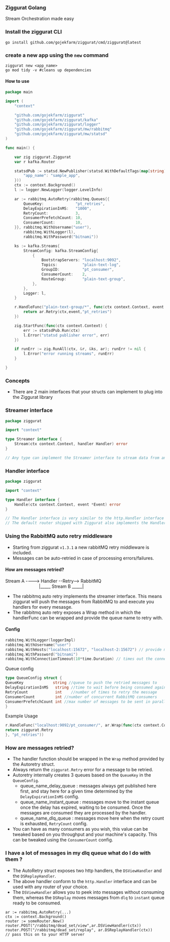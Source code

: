 ### Ziggurat Golang

Stream Orchestration made easy

### Install the ziggurat CLI

```shell script
go install github.com/gojekfarm/ziggurat/cmd/ziggurat@latest                                                                                                                                                    
```

### create a new app using the `new` command

```shell
ziggurat new <app_name>
go mod tidy -v #cleans up dependencies
```

#### How to use

```go
package main

import (
    "context"

    "github.com/gojekfarm/ziggurat"
    "github.com/gojekfarm/ziggurat/kafka"
    "github.com/gojekfarm/ziggurat/logger"
    "github.com/gojekfarm/ziggurat/mw/rabbitmq"
    "github.com/gojekfarm/ziggurat/mw/statsd"
)

func main() {

    var zig ziggurat.Ziggurat
    var r kafka.Router

    statsdPub := statsd.NewPublisher(statsd.WithDefaultTags(map[string]string{
        "app_name": "sample_app",
    }))
    ctx := context.Background()
    l := logger.NewLogger(logger.LevelInfo)

    ar := rabbitmq.AutoRetry(rabbitmq.Queues{{
        QueueKey:              "pt_retries",
        DelayExpirationInMS:   "1000",
        RetryCount:            3,
        ConsumerPrefetchCount: 10,
        ConsumerCount:         10,
    }}, rabbitmq.WithUsername("user"),
        rabbitmq.WithLogger(l),
        rabbitmq.WithPassword("bitnami"))

    ks := kafka.Streams{
        StreamConfig: kafka.StreamConfig{
            {
                BootstrapServers: "localhost:9092",
                Topics:           "plain-text-log",
                GroupID:          "pt_consumer",
                ConsumerCount:    2,
                RouteGroup:       "plain-text-group",
            },
        },
        Logger: l,
    }

    r.HandleFunc("plain-text-group/*", func(ctx context.Context, event *ziggurat.Event) error {
        return ar.Retry(ctx,event,"pt_retries")
    })

    zig.StartFunc(func(ctx context.Context) {
        err := statsdPub.Run(ctx)
        l.Error("statsd publisher error", err)
    })

    if runErr := zig.RunAll(ctx, &r, &ks, ar); runErr != nil {
        l.Error("error running streams", runErr)
    }

}
```

### Concepts

- There are 2 main interfaces that your structs can implement to plug into the Ziggurat library

### Streamer interface

```go
package ziggurat

import "context"

type Streamer interface {
    Stream(ctx context.Context, handler Handler) error
}

// Any type can implement the Streamer interface to stream data from any source
```

### Handler interface

```go
package ziggurat

import "context"

type Handler interface {
    Handle(ctx context.Context, event *Event) error
}

// The Handler interface is very similar to the http.Handler interface
// The default router shipped with Ziggurat also implements the Handler interface
```

### Using the RabbitMQ auto retry middleware

- Starting from ziggurat `v1.3.1` a new rabbitMQ retry middleware is included.
- Messages can be auto-retried in case of processing errors/failures.

#### How are messages retried?

Stream A ----> Handler --Retry--> RabbitMQ <br>
&nbsp;&nbsp;&nbsp;&nbsp;&nbsp;&nbsp;&nbsp;&nbsp;&nbsp;&nbsp;&nbsp;&nbsp;&nbsp;&nbsp;&nbsp;&nbsp;&nbsp;&nbsp;&nbsp;&nbsp;&nbsp;&nbsp;&nbsp;&nbsp;&nbsp;&nbsp;&nbsp;|_____
Stream B _____|

- The rabbitmq auto retry implements the streamer interface. This means ziggurat will push the messages from RabbitMQ to
  and execute you handlers for every mesasge.
- The rabbitmq auto retry exposes a Wrap method in which the handlerFunc can be wrapped and provide the queue name to
  retry with.

#### Config

```go
rabbitmq.WithLogger(loggerImpl)
rabbitmq.WithUsername("user")
rabbitmq.WithHosts("localhost:15672", "localhost-2:15672") // provide multiple hosts to dial a cluster
rabbitmq.WithPassword("bitnami")
rabbitmq.WithConnectionTimeout(10*time.Duration) // times out the connection and returns an error
```

Queue config

```go
type QueueConfig struct {
QueueKey             string //queue to push the retried messages to 
DelayExpirationInMS   string //time to wait before being consumed again 
RetryCount            int    //number of times to retry the message
ConsumerCount         int //number of concurrent RabbitMQ consumers
ConsumerPrefetchCount int //max number of messages to be sent in parallel to consumers
}
```

Example Usage

```go
r.HandleFunc("localhost:9092/pt_consumer/", ar.Wrap(func(ctx context.Context, event *ziggurat.Event) error {
return ziggurat.Retry
}, "pt_retries"))
```

### How are messages retried?

- The handler function should be wrapped in the `Wrap` method provided by the Autoretry struct.
- Always return the `ziggurat.Retry` error for a message to be retried.
- Autoretry internally creates 3 queues based on the `QueueKey` in the `QueueConfig`.
    - queue_name_delay_queue : messages always get published here first, and stay here for a given time determined by
      the `DelayExpirationInMS` config.
    - queue_name_instant_queue : messages move to the instant queue once the delay has expired, waiting to be consumed.
      Once the messages are consumed they are processed by the handler.
    - queue_name_dlq_queue : messages move here when the retry count is exhausted, `RetryCount` config.
- You can have as many consumers as you wish, this value can be tweaked based on you throughput and your machine's
  capacity. This can be tweaked using the `ConsumerCount` config.

### I have a lot of messages in my dlq queue what do I do with them ?

- The AutoRetry struct exposes two http handlers, the `DSViewHandler` and the `DSReplayHandler`.
- The above handler conform to the `http.Handler` interface and can be used with any router of your choice.
- The `DSViewHandler` allows you to peek into messages without consuming them, whereas the `DSReplay` moves messages
  from `dlq` to `instant` queue ready to be consumed.

```golang
ar := rabbitmq.AutoRetry(...)
ctx := context.Background()
router := someRouter.New()
router.POST("/rabbitmq/dead_set/view",ar.DSViewHandler(ctx))
router.POST("/rabbitmq/dead_set/replay", ar.DSReplayHandler(ctx))
// pass this on to your HTTP server
```
